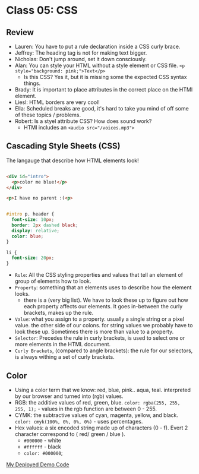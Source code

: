 # Class 05: CSS

## Review

- Lauren: You have to put a rule declaration inside a CSS curly brace.
- Jeffrey: The heading tag is not for making text bigger.
- Nicholas: Don't jump around, set it down consciously. 
- Alan: You can style your HTML without a style element or CSS file.
`<p style="background: pink;">Text</p>`
  - Is this CSS? Yes it, but it is missing some the expected CSS syntax things.
- Brady: It is important to place attributes in the correct place on the HTMl element.
- Liesl: HTML borders are very cool!
- Ella: Scheduled breaks are good, it's hard to take you mind of off some of these topics / problems.
- Robert: Is a styel attribute CSS?  How does sound work?
  - HTMl includes an `<audio src="/voices.mp3">`

## Cascading Style Sheets (CSS)

The langauge that describe how HTML elements look!

```html

<div id="intro">
  <p>color me blue!</p>
</div>

<p>I have no parent :(<p>

```

```css

#intro p, header {
  font-size: 10px;
  border: 2px dashed black;
  display: relative;
  color: blue;
}

li {
  font-size: 20px;
}

```

- `Rule`: All the CSS styling properties and values that tell an element of group of elements how to look.
- `Property`: something that an elements uses to describe how the element looks.
  - there is a (very big list).  We have to look these up to figure out how each property affects our elements. It goes in-between the curly brackets, makes up the rule.
- `Value`: what you assign to a property.  usually a single string or a pixel value. the other side of our colons. for string values we probably have to look these up. Sometimes there is more than value to a property.
- `Selector`: Precedes the rule in curly brackets, is used to select one or more elements in the HTML document.
- `Curly Brackets`, (compared to angle brackets): the rule for our selectors, is always withing a set of curly brackets.

## Color

- Using a color term that we know: red, blue, pink.. aqua, teal. interpreted by our browser and turned into (rgb) values.
- RGB: the additive values of red, green, blue.
`color: rgba(255, 255, 255, 1);`  - values in the rgb function are between 0 - 255.
- CYMK: the subtractive values of cyan, magenta, yellow, and black.
`color: cmyk(100%, 0%, 0%, 0%)` - uses percentages.
- Hex values: a six encoded string made up of characters (0 - f). Evert 2 character correspond to ( red/ green / blue ).
  - `#000000` - white
  - `#ffffff` - black
  - `color: #000000`;

[My Deployed Demo Code](https://github.com/JacobKnaack/102d34-class-04-deployment)
